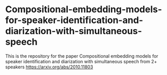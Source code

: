 # Compositional-embedding-models-for-speaker-identification-and-diarization-with-simultaneous-speech

This is the repository for the paper Compositional embedding models for speaker identification and diarization with simultaneous speech from 2+ speakers
https://arxiv.org/abs/2010.11803
